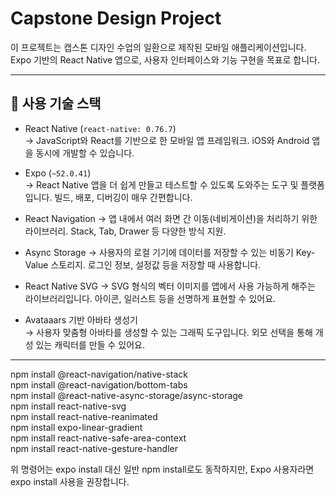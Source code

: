 # Capstone Design Project

이 프로젝트는 캡스톤 디자인 수업의 일환으로 제작된 모바일 애플리케이션입니다.  
Expo 기반의 React Native 앱으로, 사용자 인터페이스와 기능 구현을 목표로 합니다.

---

## 🚀 사용 기술 스택

- React Native (`react-native: 0.76.7`)  
  → JavaScript와 React를 기반으로 한 모바일 앱 프레임워크. iOS와 Android 앱을 동시에 개발할 수 있습니다.

- Expo (`~52.0.41`)  
  → React Native 앱을 더 쉽게 만들고 테스트할 수 있도록 도와주는 도구 및 플랫폼입니다. 빌드, 배포, 디버깅이 매우 간편합니다.

- React Navigation
  → 앱 내에서 여러 화면 간 이동(네비게이션)을 처리하기 위한 라이브러리. Stack, Tab, Drawer 등 다양한 방식 지원.

- Async Storage
  → 사용자의 로컬 기기에 데이터를 저장할 수 있는 비동기 Key-Value 스토리지. 로그인 정보, 설정값 등을 저장할 때 사용합니다.

- React Native SVG 
  → SVG 형식의 벡터 이미지를 앱에서 사용 가능하게 해주는 라이브러리입니다. 아이콘, 일러스트 등을 선명하게 표현할 수 있어요.

- Avataaars 기반 아바타 생성기  
  → 사용자 맞춤형 아바타를 생성할 수 있는 그래픽 도구입니다. 외모 선택을 통해 개성 있는 캐릭터를 만들 수 있어요.


---

npm install @react-navigation/native-stack \
npm install @react-navigation/bottom-tabs \
npm install @react-native-async-storage/async-storage \
npm install react-native-svg \
npm install react-native-reanimated \
npm install expo-linear-gradient \
npm install react-native-safe-area-context \
npm install react-native-gesture-handler
            
위 명령어는 expo install 대신 일반 npm install로도 동작하지만, Expo 사용자라면 expo install 사용을 권장합니다.
